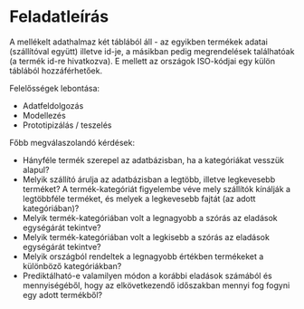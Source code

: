 # Feladatleírás

A mellékelt adathalmaz két táblából áll - az egyikben termékek adatai (szállítóval együtt) illetve id-je, a másikban pedig megrendelések találhatóak (a termék id-re hivatkozva). E mellett az országok ISO-kódjai egy külön táblából hozzáférhetőek.

Felelősségek lebontása:
- Adatfeldolgozás
- Modellezés
- Prototipizálás / teszelés

Főbb megválaszolandó kérdések:
- Hányféle termék szerepel az adatbázisban, ha a kategóriákat vesszük alapul?
- Melyik szállító árulja az adatbázisban a legtöbb, illetve legkevesebb terméket? A termék-kategóriát figyelembe véve mely szállítók kínálják a legtöbbféle terméket, és melyek a legkevesebb fajtát (az adott kategóriában)?
- Melyik termék-kategóriában volt a legnagyobb a szórás az eladások egységárát tekintve?
- Melyik termék-kategóriában volt a legkisebb a szórás az eladások egységárát tekintve?
- Melyik országból rendeltek a legnagyobb értékben termékeket a különböző kategóriákban?
- Prediktálható-e valamilyen módon a korábbi eladások számából és mennyiségéből, hogy az elkövetkezendő időszakban mennyi fog fogyni egy adott termékből? 
